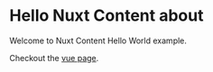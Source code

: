 # Hello Nuxt Content about

Welcome to Nuxt Content Hello World example.

Checkout the [vue page](/docs/vue/index).